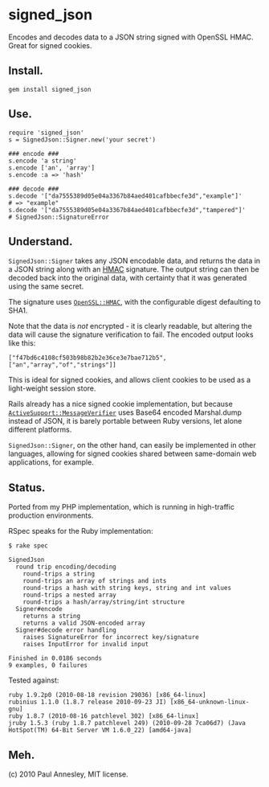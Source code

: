 signed_json
============

Encodes and decodes data to a JSON string signed with OpenSSL HMAC. Great for signed cookies.


Install.
--------
    gem install signed_json


Use.
----
    require 'signed_json'
    s = SignedJson::Signer.new('your secret')

    ### encode ###
    s.encode 'a string'
    s.encode ['an', 'array']
    s.encode :a => 'hash'

    ### decode ###
    s.decode '["da7555389d05e04a3367b84aed401cafbbecfe3d","example"]'
    # => "example"
    s.decode '["da7555389d05e04a3367b84aed401cafbbecfe3d","tampered"]'
    # SignedJson::SignatureError


Understand.
-----------

`SignedJson::Signer` takes any JSON encodable data, and returns the data in a JSON string along with an [HMAC][1] signature.  The output string can then be decoded back into the original data, with certainty that it was generated using the same secret.

The signature uses [`OpenSSL::HMAC`][2], with the configurable digest defaulting to SHA1.

Note that the data is *not* encrypted - it is clearly readable, but altering the data will cause the signature verification to fail.  The encoded output looks like this:

    ["f47bd6c4108cf503b98b82b2e36ce3e7bae712b5",["an","array","of","strings"]]

This is ideal for signed cookies, and allows client cookies to be used as a light-weight session store.

Rails already has a nice signed cookie implementation, but because [`ActiveSupport::MessageVerifier`][3] uses Base64 encoded Marshal.dump instead of JSON, it is barely portable between Ruby versions, let alone different platforms.

`SignedJson::Signer`, on the other hand, can easily be implemented in other languages, allowing for signed cookies shared between same-domain web applications, for example.


  [1]: http://en.wikipedia.org/wiki/HMAC
  [2]: http://ruby-doc.org/ruby-1.9/classes/OpenSSL/HMAC.html
  [3]: http://api.rubyonrails.org/classes/ActiveSupport/MessageVerifier.html


Status.
-------

Ported from my PHP implementation, which is running in high-traffic production environments.

RSpec speaks for the Ruby implementation:

    $ rake spec
    
    SignedJson
      round trip encoding/decoding
        round-trips a string
        round-trips an array of strings and ints
        round-trips a hash with string keys, string and int values
        round-trips a nested array
        round-trips a hash/array/string/int structure
      Signer#encode
        returns a string
        returns a valid JSON-encoded array
      Signer#decode error handling
        raises SignatureError for incorrect key/signature
        raises InputError for invalid input
    
    Finished in 0.0186 seconds
    9 examples, 0 failures

Tested against:

    ruby 1.9.2p0 (2010-08-18 revision 29036) [x86_64-linux]
    rubinius 1.1.0 (1.8.7 release 2010-09-23 JI) [x86_64-unknown-linux-gnu]
    ruby 1.8.7 (2010-08-16 patchlevel 302) [x86_64-linux]
    jruby 1.5.3 (ruby 1.8.7 patchlevel 249) (2010-09-28 7ca06d7) (Java HotSpot(TM) 64-Bit Server VM 1.6.0_22) [amd64-java]


Meh.
----

(c) 2010 Paul Annesley, MIT license.

